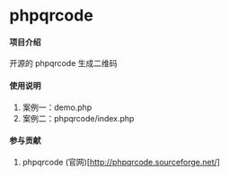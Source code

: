 # phpqrcode

#### 项目介绍
开源的 phpqrcode 生成二维码


#### 使用说明

1. 案例一：demo.php
2. 案例二：phpqrcode/index.php

#### 参与贡献

1. phpqrcode (官网)[http://phpqrcode.sourceforge.net/]